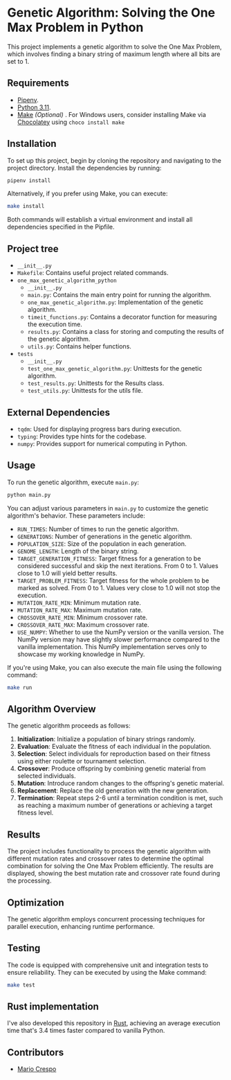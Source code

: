 
# Genetic Algorithm: Solving the One Max Problem in Python

This project implements a genetic algorithm to solve the One Max Problem, which involves finding a binary string of maximum length where all bits are set to 1.

## Requirements
- [Pipenv](https://pipenv.pypa.io/).
- [Python 3.11](https://www.python.org/downloads/release/python-3119/).
- [Make](https://www.gnu.org/software/make/) *(Optional)* . For Windows users, consider installing Make via [Chocolatey](https://chocolatey.org/install) using  `choco install make `


## Installation

To set up this project, begin by cloning the repository and navigating to the project directory. Install the dependencies by running:
```bash
pipenv install
```
Alternatively, if you prefer using Make, you can execute:
```bash
make install
```

Both commands will establish a virtual environment and install all dependencies specified in the Pipfile.

## Project tree
- `__init__.py`
- `Makefile`: Contains useful project related commands.
- `one_max_genetic_algorithm_python`
    - `__init__.py`
    - `main.py`: Contains the main entry point for running the algorithm.
    - `one_max_genetic_algorithm.py`: Implementation of the genetic algorithm.
    - `timeit_functions.py`: Contains a decorator function for measuring the execution time.
    - `results.py`: Contains a class for storing and computing the results of the genetic algorithm.
    - `utils.py`: Contains helper functions.
- `tests`
    - `__init__.py`
    - `test_one_max_genetic_algorithm.py`: Unittests for the genetic algorithm.
    - `test_results.py`: Unittests for the Results class.
    - `test_utils.py`: Unittests for the utils file.


## External Dependencies
- `tqdm`: Used for displaying progress bars during execution.
- `typing`: Provides type hints for the codebase.
- `numpy`: Provides support for numerical computing in Python.


## Usage
To run the genetic algorithm, execute `main.py`:
```bash
python main.py
```
You can adjust various parameters in `main.py` to customize the genetic algorithm's behavior. These parameters include:

- `RUN_TIMES`: Number of times to run the genetic algorithm.
- `GENERATIONS`: Number of generations in the genetic algorithm.
- `POPULATION_SIZE`: Size of the population in each generation.
- `GENOME_LENGTH`: Length of the binary string.
- `TARGET_GENERATION_FITNESS`: Target fitness for a generation to be considered successful and skip the next iterations. From 0 to 1. Values close to 1.0 will yield better results.
- `TARGET_PROBLEM_FITNESS`: Target fitness for the whole problem to be marked as solved. From 0 to 1. Values very close to 1.0 will not stop the execution.
- `MUTATION_RATE_MIN`: Minimum mutation rate.
- `MUTATION_RATE_MAX`: Maximum mutation rate.
- `CROSSOVER_RATE_MIN`: Minimum crossover rate.
- `CROSSOVER_RATE_MAX`: Maximum crossover rate.
- `USE_NUMPY`: Whether to use the NumPy version or the vanilla version. The NumPy version may have slightly slower performance compared to the vanilla implementation. This NumPy implementation serves only to showcase my working knowledge in NumPy.


If you're using Make, you can also execute the main file using the following command:

```bash
make run
```

## Algorithm Overview
The genetic algorithm proceeds as follows:

1. **Initialization**: Initialize a population of binary strings randomly.
2. **Evaluation**: Evaluate the fitness of each individual in the population.
3. **Selection**: Select individuals for reproduction based on their fitness using either roulette or tournament selection.
4. **Crossover**: Produce offspring by combining genetic material from selected individuals.
5. **Mutation**: Introduce random changes to the offspring's genetic material.
6. **Replacement**: Replace the old generation with the new generation.
7. **Termination**: Repeat steps 2-6 until a termination condition is met, such as reaching a maximum number of generations or achieving a target fitness level.

## Results
The project includes functionality to process the genetic algorithm with different mutation rates and crossover rates to determine the optimal combination for solving the One Max Problem efficiently. The results are displayed, showing the best mutation rate and crossover rate found during the processing.

## Optimization
The genetic algorithm employs concurrent processing techniques for parallel execution, enhancing runtime performance.

## Testing
The code is equipped with comprehensive unit and integration tests to ensure reliability. They can be executed by using the Make command:
```bash
make test
```
## Rust implementation
I've also developed this repository in [Rust](https://github.com/mcrespoae/one-max-genetic-algorithm-python), achieving an average execution time that's 3.4 times faster compared to vanilla Python.

## Contributors

- [Mario Crespo](https://github.com/mcrespoae)

